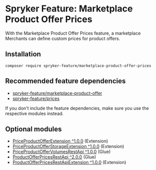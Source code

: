 # Spryker Feature: Marketplace Product Offer Prices

With the Marketplace Product Offer Prices feature, a marketplace Merchants can define custom prices for product offers.

## Installation

```
composer require spryker-feature/marketplace-product-offer-prices
```

## Recommended feature dependencies
- [spryker-feature/marketplace-product-offer](https://github.com/spryker-feature/marketplace-product-offer)
- [spryker-feature/prices](https://github.com/spryker-feature/prices)

If you don't include the feature dependencies, make sure you use the respective modules instead.

## Optional modules
- [PriceProductOfferExtension ^1.0.0](https://github.com/spryker/price-product-offer-extension) (Extension)
- [PriceProductOfferStorageExtension ^1.0.0](https://github.com/spryker/price-product-offer-storage-extension) (Extension)
- [PriceProductOfferVolumesRestApi ^1.0.0](https://github.com/spryker/price-product-offer-volumes-rest-api) (Glue)
- [ProductOfferPricesRestApi ^2.0.0](https://github.com/spryker/product-offer-prices-rest-api) (Glue)
- [ProductOfferPricesRestApiExtension ^1.0.0](https://github.com/spryker/product-offer-prices-rest-api-extension) (Extension)
